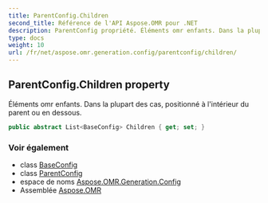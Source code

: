 ```yaml
---
title: ParentConfig.Children
second_title: Référence de l'API Aspose.OMR pour .NET
description: ParentConfig propriété. Éléments omr enfants. Dans la plupart des cas positionné à lintérieur du parent ou en dessous.
type: docs
weight: 10
url: /fr/net/aspose.omr.generation.config/parentconfig/children/
---
```

## ParentConfig.Children property

Éléments omr enfants. Dans la plupart des cas, positionné à l'intérieur du parent ou en dessous.

```csharp
public abstract List<BaseConfig> Children { get; set; }
```

### Voir également

* class [BaseConfig](../../baseconfig/)
* class [ParentConfig](../)
* espace de noms [Aspose.OMR.Generation.Config](../../parentconfig/)
* Assemblée [Aspose.OMR](../../../)


